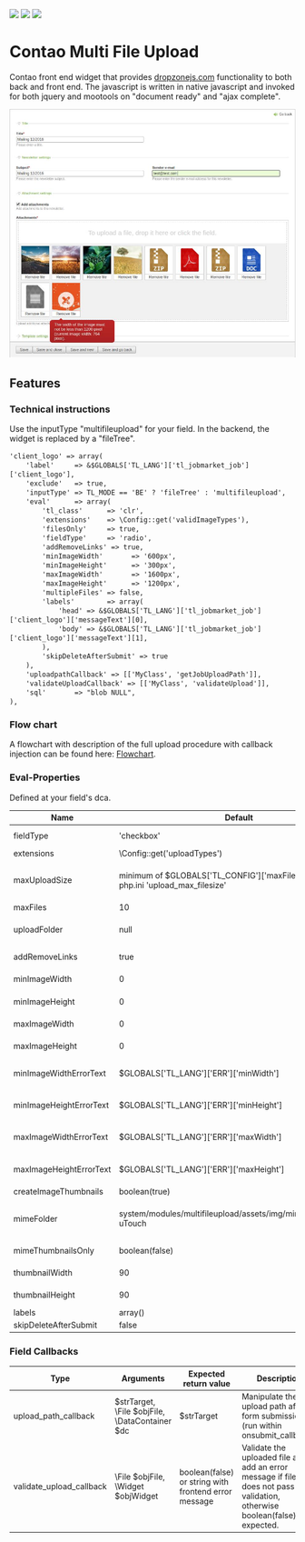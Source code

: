 
![](https://img.shields.io/packagist/v/heimrichhannot/contao-multifileupload.svg)
![](https://img.shields.io/packagist/l/heimrichhannot/contao-multifileupload.svg)
![](https://img.shields.io/packagist/dt/heimrichhannot/contao-multifileupload.svg)

# Contao Multi File Upload

Contao front end widget that provides [dropzonejs.com](http://www.dropzonejs.com/) functionality to both back and front end.
The javascript is written in native javascript and invoked for both jquery and mootools on "document ready" and "ajax complete".

![alt text](./doc/multifileupload-demo.jpg "Multifileupload demo within contao backend")


## Features

### Technical instructions

Use the inputType "multifileupload" for your field. In the backend, the widget is replaced by a "fileTree".

```
'client_logo' => array(
    'label'     => &$GLOBALS['TL_LANG']['tl_jobmarket_job']['client_logo'],
    'exclude'   => true,
    'inputType' => TL_MODE == 'BE' ? 'fileTree' : 'multifileupload',
    'eval'      => array(
        'tl_class'      => 'clr',
        'extensions'    => \Config::get('validImageTypes'),
        'filesOnly'     => true,
        'fieldType'     => 'radio',
        'addRemoveLinks' => true,
        'minImageWidth'       => '600px',
        'minImageHeight'      => '300px',
        'maxImageWidth'       => '1600px',
        'maxImageHeight'      => '1200px',
        'multipleFiles' => false,
        'labels'        => array(
            'head' => &$GLOBALS['TL_LANG']['tl_jobmarket_job']['client_logo']['messageText'][0],
            'body' => &$GLOBALS['TL_LANG']['tl_jobmarket_job']['client_logo']['messageText'][1],
        ),
        'skipDeleteAfterSubmit' => true
    ),
    'uploadpathCallback' => [['MyClass', 'getJobUploadPath']],
    'validateUploadCallback' => [['MyClass', 'validateUpload']],
    'sql'       => "blob NULL",
),
```

### Flow chart

A flowchart with description of the full upload procedure with callback injection can be found here: [Flowchart](./doc/upload-flow-chart.html).

### Eval-Properties

Defined at your field's dca.

Name | Default | Description
---- | ------- | -----------
fieldType | 'checkbox' | If set to "checkbox", multiple files can be uploaded, for single upload set to 'radio'
extensions | \Config::get('uploadTypes') | A comma separated list of allowed file types (e.g. "jpg,png")
maxUploadSize | minimum of $GLOBALS['TL_CONFIG']['maxFileSize'] and php.ini 'upload_max_filesize' | The desired maximum upload size measured in Bytes (e.g. "100"), KiB, MiB or GiB (e.g. "10M"). Can not exceed $GLOBALS['TL_CONFIG']['maxFileSize'] or php upload_max_filesize value.
maxFiles | 10 | The maximum file count per field
uploadFolder | null | The upload folder as String, e.g. "files/uploads", function or array. **(must be declared !!!)**, required to move files to correct destination after submission.
addRemoveLinks | true | Remove links are added to each of the file avatars in the jquery (caption can be overwritten within language files)
minImageWidth | 0 | The minimum image width. Set to 0 for no min width image validation. All units from \Image::getPixelValue() are supported.
minImageHeight | 0 | The minimum image height. Set to 0 for no min height image validation. All units from \Image::getPixelValue() are supported.
maxImageWidth | 0 | The maximum image width. Set to 0 for no max width image validation. All units from \Image::getPixelValue() are supported.
maxImageHeight | 0 | The maximum image height. Set to 0 for no max image height validation. All units from \Image::getPixelValue() are supported.
minImageWidthErrorText | $GLOBALS['TL_LANG']['ERR']['minWidth'] | Custom error message for minimum image width. (arguments provided: 1 - minimum width from config, 2 - current image width)
minImageHeightErrorText | $GLOBALS['TL_LANG']['ERR']['minHeight'] | Custom error message for minimum image height. (arguments provided: 1 - minimum height from config, 2 - current image height)
maxImageWidthErrorText | $GLOBALS['TL_LANG']['ERR']['maxWidth'] | Custom error message for maximum image width. (arguments provided: 1 - maximum width from config, 2 - current image width)
maxImageHeightErrorText | $GLOBALS['TL_LANG']['ERR']['maxHeight'] | Custom error message for maximum image height. (arguments provided: 1 - maximum height from config, 2 - current image height)
createImageThumbnails | boolean(true) | Set to false if you dont want to preview thumbnails.
mimeFolder | system/modules/multifileupload/assets/img/mimetypes/Numix-uTouch | The relative path from contao root to custom mimetype folder, mimetypes.json and images must lie inside. (example: system/modules/multifileupload/assets/img/mimetypes/Numix-uTouch)
mimeThumbnailsOnly | boolean(false) | Set to true if you want to show mime image thumbnails only, and no image preview at all. (performance improvement)
thumbnailWidth | 90 | The thumbnail width (in px) of the uploaded file preview within the dropzone preview container.
thumbnailHeight | 90 | The thumbnail height (in px) of the uploaded file preview within the dropzone preview container.
labels | array() | Overwrite the head and body labels within the upload field.
skipDeleteAfterSubmit | false | Prevent file removal from filesystem.


### Field Callbacks

Type | Arguments | Expected return value | Description
---- | ---- | ---- | -----------
upload_path_callback | $strTarget, \File $objFile, \DataContainer $dc | $strTarget | Manipulate the upload path after form submission (run within onsubmit_callback).
validate_upload_callback | \File $objFile, \Widget $objWidget | boolean(false) or string with frontend error message | Validate the uploaded file and add an error message if file does not pass validation, otherwise boolean(false) is expected.

